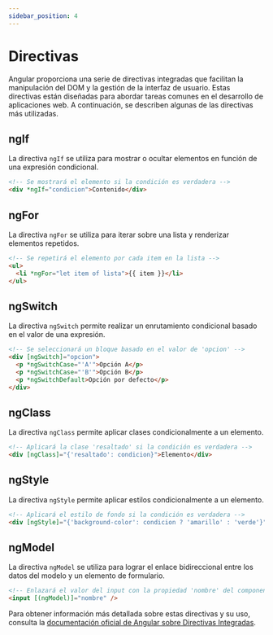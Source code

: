 ```yaml
---
sidebar_position: 4
---
```


# Directivas

Angular proporciona una serie de directivas integradas que facilitan la manipulación del DOM y la gestión de la interfaz de usuario. Estas directivas están diseñadas para abordar tareas comunes en el desarrollo de aplicaciones web. A continuación, se describen algunas de las directivas más utilizadas.

## ngIf

La directiva `ngIf` se utiliza para mostrar o ocultar elementos en función de una expresión condicional.

```html
<!-- Se mostrará el elemento si la condición es verdadera -->
<div *ngIf="condicion">Contenido</div>
```

## ngFor

La directiva `ngFor` se utiliza para iterar sobre una lista y renderizar elementos repetidos.

```html
<!-- Se repetirá el elemento por cada item en la lista -->
<ul>
  <li *ngFor="let item of lista">{{ item }}</li>
</ul>
```

## ngSwitch

La directiva `ngSwitch` permite realizar un enrutamiento condicional basado en el valor de una expresión.

```html
<!-- Se seleccionará un bloque basado en el valor de 'opcion' -->
<div [ngSwitch]="opcion">
  <p *ngSwitchCase="'A'">Opción A</p>
  <p *ngSwitchCase="'B'">Opción B</p>
  <p *ngSwitchDefault>Opción por defecto</p>
</div>
```

## ngClass

La directiva `ngClass` permite aplicar clases condicionalmente a un elemento.

```html
<!-- Aplicará la clase 'resaltado' si la condición es verdadera -->
<div [ngClass]="{'resaltado': condicion}">Elemento</div>
```

## ngStyle

La directiva `ngStyle` permite aplicar estilos condicionalmente a un elemento.

```html
<!-- Aplicará el estilo de fondo si la condición es verdadera -->
<div [ngStyle]="{'background-color': condicion ? 'amarillo' : 'verde'}">Elemento</div>
```

## ngModel

La directiva `ngModel` se utiliza para lograr el enlace bidireccional entre los datos del modelo y un elemento de formulario.

```html
<!-- Enlazará el valor del input con la propiedad 'nombre' del componente -->
<input [(ngModel)]="nombre" />
```
Para obtener información más detallada sobre estas directivas y su uso, consulta la [documentación oficial de Angular sobre Directivas Integradas](https://angular.io/guide/built-in-directives).

